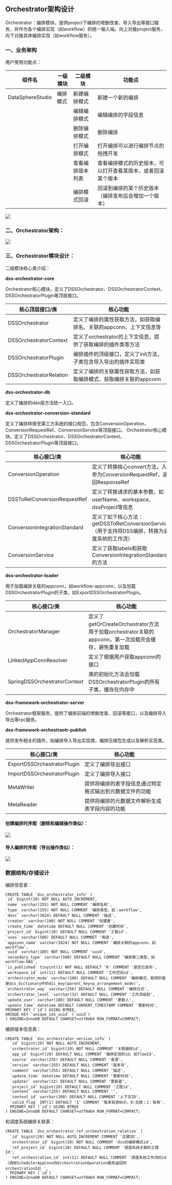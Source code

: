 Orchestrator架构设计
-------------------------
Orchestrator：编排模块，提供project下编排的增删改查、导入导出等接口服务，并作为各个编排实现（如workflow）的统一输入端。向上对接project服务，向下对接具体编排实现（如workflow服务）。

### 一、业务架构
用户使用功能点：


| 组件名            |   一级模块            | 二级模块          |  功能点         |
|---------------------|------------------|-----------------|-----------------|
| DataSphereStudio    | 编排模式            |  新建编排模式        |  新建一个新的编排             |
|                     |                   |   编辑编排模式        |    编辑编排的字段信息           |
|                     |                   |   删除编排模式        |   删除编排                    |
|                     |                   |   打开编排模式        | 打开编排可以进行编排节点的拖拽开发    |
|                     |                   |   查看编排版本列表     | 查看编排模式的历史版本，可以打开查看某版本，或者回滚某个版本   |
|                     |                   |   编排模式回滚        |  回滚到编排的某个历史版本（编排发布后会增加一个版本）   |

![](images/orchestrator_uml.png)

### 二、Orchestrator架构：
![](images/orchestrator_arch.png)

### 三、Orchestrator模块设计：
二级模块核心类介绍：

**dss-orchestrator-core**

Orchestrator核心模块，定义了DSSOrchestrator、DSSOrchestratorContext、DSSOrchestratorPlugin等顶层接口。

| 核心顶层接口/类              | 核心功能                            |
|---------------------------|------------------------------|
| DSSOrchestrator           | 定义了编排的属性获取方法，如获取编排名、关联的appconn、上下文信息等      |
| DSSOrchestratorContext    | 定义了orchestrator的上下文信息，提供了获取编排的插件类等方法         |
| DSSOrchestratorPlugin     | 编排插件的顶级接口，定义了init方法，子类包含导入导出的插件实现类         |
| DSSOrchestratorRelation   | 定义了编排的关联属性获取方法，如获取编排模式、获取编排关联的appconn      |

**dss-orchestrator-db**

定义了编排的dao层方法统一入口。

**dss-orchestrator-conversion-standard**

定义了编排转换至第三方系统的接口规范，包含ConversionOperation、ConversionRequestRef、ConversionService等顶层接口。
Orchestrator核心模块，定义了DSSOrchestrator、DSSOrchestratorContext、DSSOrchestratorPlugin等顶层接口。

| 核心接口/类                 | 核心功能                                 |
|---------------------      |------------------------------------------|
| ConversionOperation       | 定义了转换核心convert方法，入参为ConversionRequestRef，返回ResponseRef    |
| DSSToRelConversionRequestRef   | 定义了转换请求的基本参数，如userName、workspace、dssProject等信息    |
| ConversionIntegrationStandard    | 定义了如下核心方法：getDSSToRelConversionService（用于支持将DSS编排，转换为调度系统的工作流）  |
| ConversionService         | 定义了获取labels和获取ConversionIntegrationStandard的方法            |


**dss-orchestrator-loader**

用于加载编排关联的appconn，如workflow-appconn，以及加载DSSOrchestratorPlugin的子类，如ExportDSSOrchestratorPlugin。

| 核心接口/类               | 核心功能                                 |
|---------------------      |---------------------------------------------|
| OrchestratorManager       | 定义了getOrCreateOrchestrator方法用于加载orchestrator关联的appconn，第一次加载完会缓存，避免重复加载 |
| LinkedAppConnResolver   | 定义了根据用户获取appconn的接口 |
| SpringDSSOrchestratorContext    | 类的初始化方法会加载DSSOrchestratorPlugin的所有子类，缓存在内存中 |

**dss-framework-orchestrator-server**

Orchestrator框架服务，提供了编排前端的增删改查、回滚等接口，以及编排导入导出等rpc服务。

**dss-framework-orchestraotr-publish**

提供发布相关的插件，如编排导入导出实现类，编排压缩包生成以及解析实现类。

| 核心接口/类               | 核心功能                                 |
|---------------------      |---------------------------------------------|
| ExportDSSOrchestratorPlugin       | 定义了编排导出接口 |
| ImportDSSOrchestratorPlugin       | 定义了编排导入接口 |
| MetaWriter            | 提供将编排的表字段信息通过特定格式输出到元数据文件的功能|
| MetaReader            | 提供将编排的元数据文件解析生成表字段内容的功能|

#### 创建编排时序图（删除和编辑操作类似）：

![](images/创建编排时序图.png)

#### 导入编排时序图（导出操作类似）：

![](images/导入编排时序图.png)

### 数据结构/存储设计
编排信息表：
```roomsql
CREATE TABLE `dss_orchestrator_info` (
`id` bigint(20) NOT NULL AUTO_INCREMENT,
`name` varchar(255) NOT NULL COMMENT '编排名称',
`type` varchar(255) NOT NULL COMMENT '编排类型，如：workflow',
`desc` varchar(1024) DEFAULT NULL COMMENT '描述',
`creator` varchar(100) NOT NULL COMMENT '创建者',
`create_time` datetime DEFAULT NULL COMMENT '创建时间',
`project_id` bigint(20) DEFAULT NULL COMMENT '工程id',
`uses` varchar(500) DEFAULT NULL COMMNET '用途',
`appconn_name` varchar(1024) NOT NULL COMMENT '编排关联的appconn，如workflow',
`uuid` varchar(180) NOT NULL COMMENT 'uuid',
`secondary_type` varchar(500) DEFAULT NULL COMMENT '编排第二类型，如workflow-DAG',
`is_published` tinyint(1) NOT NULL DEFAULT '0' COMMENT '是否已发布',
`workspace_id` int(11) DEFAULT NULL COMMENT '工作空间id',
`orchestrator_mode` varchar(100) DEFAULT NULL COMMENT '编排模式，取得的值是dss_dictionary中的dic_key(parent_key=p_arrangement_mode)',
`orchestrator_way` varchar(256) DEFAULT NULL COMMENT '编排方式',
`orchestrator_level` varchar(32) DEFAULT NULL COMMENT '工作流级别',
`update_user` varchar(100) DEFAULT NULL COMMENT '更新人',
`update_time` datetime DEFAULT CURRENT_TIMESTAMP COMMENT '更新时间',
PRIMARY KEY (`id`) USING BTREE,
UNIQUE KEY `unique_idx_uuid` (`uuid`)
) ENGINE=InnoDB DEFAULT CHARSET=utf8mb4 ROW_FORMAT=COMPACT;
```

编排版本信息表：
```roomsql
CREATE TABLE `dss_orchestrator_version_info` (
  `id` bigint(20) NOT NULL AUTO_INCREMENT,
  `orchestrator_id` bigint(20) NOT NULL COMMENT '关联编排id',
  `app_id` bigint(20) DEFAULT NULL COMMENT '编排实现的id，如flowId',
  `source` varchar(255) DEFAULT NULL COMMENT '来源',
  `version` varchar(255) DEFAULT NULL COMMENT '版本号',
  `comment` varchar(255) DEFAULT NULL COMMENT '描述',
  `update_time` datetime DEFAULT NULL COMMENT '更新时间',
  `updater` varchar(32) DEFAULT NULL COMMENT '更新者',
  `project_id` bigint(20) DEFAULT NULL COMMENT '工程id',
  `content` varchar(255) DEFAULT NULL COMMENT '',
  `context_id` varchar(200) DEFAULT NULL COMMENT '上下文ID',
  `valid_flag` INT(1) DEFAULT '1' COMMENT '版本有效标示，0:无效；1：有效',
  PRIMARY KEY (`id`) USING BTREE
) ENGINE=InnoDB DEFAULT CHARSET=utf8mb4 ROW_FORMAT=COMPACT;
```

和调度系统编排关联表：
```roomsql
CREATE TABLE `dss_orchestrator_ref_orchestration_relation` (
  `id` bigint(20) NOT NULL AUTO_INCREMENT COMMENT '主键ID',
  `orchestrator_id` bigint(20) NOT NULL COMMENT 'dss的编排模式id',
  `ref_project_id` bigint(20) DEFAULT NULL COMMENT '调度系统关联的工程Id',
  `ref_orchestration_id` int(11) DEFAULT NULL COMMENT '调度系统工作流的id（调用SchedulerAppConn的OrchestrationOperation服务返回的orchestrationId）',
  PRIMARY KEY (`id`)
) ENGINE=InnoDB DEFAULT CHARSET=utf8mb4 ROW_FORMAT=COMPACT;
```
 
